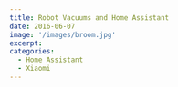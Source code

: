 ```yaml
---
title: Robot Vacuums and Home Assistant
date: 2016-06-07 
image: '/images/broom.jpg'
excerpt: 
categories:
  - Home Assistant
  - Xiaomi
---
```


